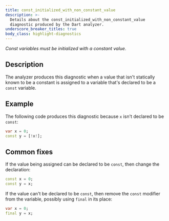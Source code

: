 ```yaml
---
title: const_initialized_with_non_constant_value
description: >-
  Details about the const_initialized_with_non_constant_value
  diagnostic produced by the Dart analyzer.
underscore_breaker_titles: true
body_class: highlight-diagnostics
---
```


_Const variables must be initialized with a constant value._

## Description

The analyzer produces this diagnostic when a value that isn't statically
known to be a constant is assigned to a variable that's declared to be a
`const` variable.

## Example

The following code produces this diagnostic because `x` isn't declared to
be `const`:

```dart
var x = 0;
const y = [!x!];
```

## Common fixes

If the value being assigned can be declared to be `const`, then change the
declaration:

```dart
const x = 0;
const y = x;
```

If the value can't be declared to be `const`, then remove the `const`
modifier from the variable, possibly using `final` in its place:

```dart
var x = 0;
final y = x;
```
